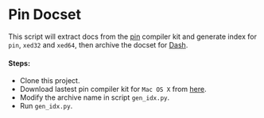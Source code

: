 Pin Docset
=======================

This script will extract docs from the [pin][1] compiler kit and generate index for `pin`, `xed32` and `xed64`, then archive the docset for [Dash][2].

#### Steps:
* Clone this project.
* Download lastest pin compiler kit for `Mac OS X` from [here][2].
* Modify the archive name in script `gen_idx.py`.
* Run `gen_idx.py`.

[1]: https://software.intel.com/en-us/articles/pin-a-dynamic-binary-instrumentation-tool
[2]: https://software.intel.com/en-us/articles/pintool-downloads
[3]: http://kapeli.com/dash